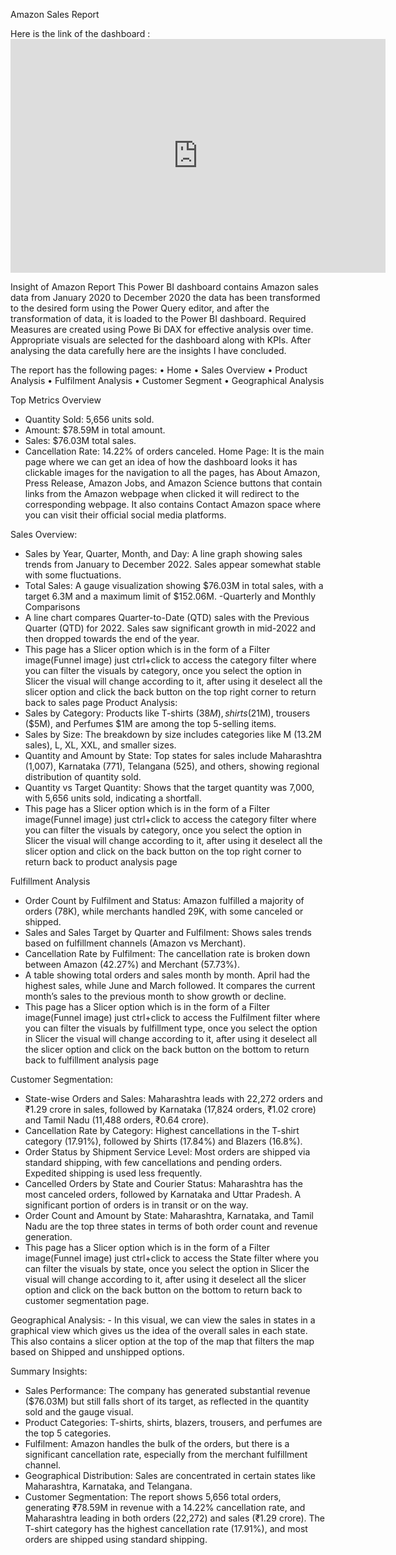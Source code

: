 Amazon Sales Report

  Here is the link of the dashboard : <iframe title="Amazon Report" width="600" height="373.5" src="https://app.powerbi.com/view?r=eyJrIjoiMjc3Yzc2ZTItNmE5Yi00ODgyLTliMDQtZTZhMDA3MDAxMmViIiwidCI6IjhjN2MzMzBlLWExYzEtNDNlNy1hZmNlLWNlNDhmYzBiMjU1MiJ9" frameborder="0" allowFullScreen="true"></iframe>

Insight of Amazon Report
This Power BI dashboard contains Amazon sales data from January 2020 to December 2020 the data has been transformed to the desired form using the Power Query editor, and after the transformation of data, it is loaded to the Power BI dashboard. Required Measures are created using Powe Bi DAX for effective analysis over time. Appropriate visuals are selected for the dashboard along with KPIs. After analysing the data carefully here are the insights I have concluded. 

The report has the following pages: 
•	Home 
•	Sales Overview
•	Product Analysis
•	Fulfilment Analysis
•	Customer Segment
•	Geographical Analysis

Top Metrics Overview 
   - Quantity Sold: 5,656 units sold.
   - Amount: $78.59M in total amount.
   - Sales: $76.03M total sales.
   - Cancellation Rate: 14.22% of orders canceled.
Home Page:
It is the main page where we can get an idea of how the dashboard looks it has clickable images for the navigation to all the pages, has About Amazon, Press Release, Amazon Jobs, and Amazon Science buttons that contain links from the Amazon webpage when clicked it will redirect to the corresponding webpage. It also contains Contact Amazon space where you can visit their official social media platforms.

Sales Overview:
   - Sales by Year, Quarter, Month, and Day: A line graph showing sales trends from January to December 2022. Sales appear somewhat stable with some fluctuations.
   - Total Sales: A gauge visualization showing $76.03M in total sales, with a target 6.3M and a maximum limit of $152.06M.
   -Quarterly and Monthly Comparisons
   - A line chart compares Quarter-to-Date (QTD) sales with the Previous Quarter (QTD) for 2022. Sales saw significant growth in mid-2022 and then dropped towards the end of the year.
   - This page has a Slicer option which is in the form of a Filter image(Funnel image) just ctrl+click to access the category filter where you can filter the visuals by category, once you select the option in Slicer the visual will change according to it, after using it deselect all the slicer option and click the back button on the top right corner to return back to sales page
Product Analysis:
   - Sales by Category: Products like T-shirts ($38M), shirts ($21M), trousers ($5M), and Perfumes  $1M are among the top 5-selling items.
   - Sales by Size: The breakdown by size includes categories like M (13.2M sales), L, XL, XXL, and smaller sizes.
   - Quantity and Amount by State: Top states for sales include Maharashtra (1,007), Karnataka (771), Telangana (525), and others, showing regional distribution of quantity sold.
   - Quantity vs Target Quantity: Shows that the target quantity was 7,000, with 5,656 units sold, indicating a shortfall.
- This page has a Slicer option which is in the form of a Filter image(Funnel image) just ctrl+click to access the category filter where you can filter the visuals by category, once you select the option in Slicer the visual will change according to it, after using it deselect all the slicer option and click on the back button on the top right corner to return back to product analysis page

Fulfillment Analysis
   - Order Count by Fulfilment and Status: Amazon fulfilled a majority of orders (78K), while merchants handled 29K, with some canceled or shipped.
   - Sales and Sales Target by Quarter and Fulfilment: Shows sales trends based on fulfillment channels (Amazon vs Merchant).
   - Cancellation Rate by Fulfilment: The cancellation rate is broken down between Amazon (42.27%) and Merchant (57.73%).
   - A table showing total orders and sales month by month. April had the highest sales, while June and March followed. It compares the current month’s sales to the previous month to show growth or decline.
   - This page has a Slicer option which is in the form of a Filter image(Funnel image) just ctrl+click to access the Fulfilment  filter where you can filter the visuals by fulfillment type, once you select the option in Slicer the visual will change according to it, after using it deselect all the slicer option and click on the back button on the bottom to return back to fulfillment analysis page

Customer Segmentation: 
   - State-wise Orders and Sales: Maharashtra leads with 22,272 orders and ₹1.29 crore in sales, followed by Karnataka (17,824 orders, ₹1.02 crore) and Tamil Nadu (11,488 orders, ₹0.64 crore).
   - Cancellation Rate by Category: Highest cancellations in the T-shirt category (17.91%), followed by Shirts (17.84%) and Blazers (16.8%).
   - Order Status by Shipment Service Level: Most orders are shipped via standard shipping, with few cancellations and pending orders. Expedited shipping is used less frequently.
   - Cancelled Orders by State and Courier Status: Maharashtra has the most canceled orders, followed by Karnataka and Uttar Pradesh. A significant portion of orders is in transit or on the way.
   - Order Count and Amount by State: Maharashtra, Karnataka, and Tamil Nadu are the top three states in terms of both order count and revenue generation.
   - This page has a Slicer option which is in the form of a Filter image(Funnel image) just ctrl+click to access the State filter where you can filter the visuals by state, once you select the option in Slicer the visual will change according to it, after using it deselect all the slicer option and click on the back button on the bottom to return back to customer segmentation  page.

Geographical Analysis:
     - In this visual, we can view the sales in states in a graphical view which gives us the idea of the overall sales in each state. This also contains a slicer option at the top of the map that filters the map based on Shipped and unshipped options. 

Summary Insights:
- Sales Performance: The company has generated substantial revenue ($76.03M) but still falls short of its target, as reflected in the quantity sold and the gauge visual.
- Product Categories: T-shirts, shirts, blazers, trousers, and perfumes are the top 5  categories.
- Fulfilment: Amazon handles the bulk of the orders, but there is a significant cancellation rate, especially from the merchant fulfillment channel.
- Geographical Distribution: Sales are concentrated in certain states like Maharashtra, Karnataka, and Telangana.
- Customer Segmentation: The report shows 5,656 total orders, generating ₹78.59M in revenue with a 14.22% cancellation rate, and Maharashtra leading in both orders (22,272) and sales (₹1.29 crore). The T-shirt category has the highest cancellation rate (17.91%), and most orders are shipped using standard shipping.





